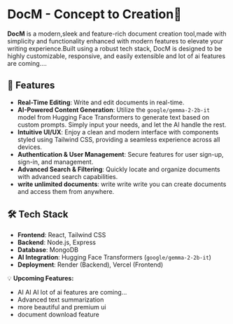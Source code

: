 # DocM - Concept to Creation📝

**DocM** is a modern,sleek and feature-rich document creation tool,made with simplicity and functionality enhanced with modern features to elevate your writing experience.Built using a robust tech stack, DocM is designed to be highly customizable, responsive, and easily extensible and lot of ai features are coming....

## 🚀 Features

- **Real-Time Editing**: Write and edit documents in real-time.
- **AI-Powered Content Generation**: Utilize the `google/gemma-2-2b-it` model from Hugging Face Transformers to generate text based on custom prompts. Simply input your needs, and let the AI handle the rest.
- **Intuitive UI/UX**: Enjoy a clean and modern interface with components styled using Tailwind CSS, providing a seamless experience across all devices.
- **Authentication & User Management**: Secure features for user sign-up, sign-in, and management.
- **Advanced Search & Filtering**: Quickly locate and organize documents with advanced search capabilities.
- **write unlimited documents**: write write write you can create documents and access them from anywhere.

## 🛠️ Tech Stack

- **Frontend**: React, Tailwind CSS
- **Backend**: Node.js, Express
- **Database**: MongoDB
- **AI Integration**: Hugging Face Transformers (`google/gemma-2-2b-it`)
- **Deployment**: Render (Backend), Vercel (Frontend)

💡 **Upcoming Features:**
- AI AI AI lot of ai features are coming...
- Advanced text summarization
- more beautiful and premium ui
- document download feature